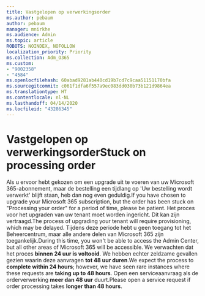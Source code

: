 ```yaml
---
title: Vastgelopen op verwerkingsorder
ms.author: pebaum
author: pebaum
manager: mnirkhe
ms.audience: Admin
ms.topic: article
ROBOTS: NOINDEX, NOFOLLOW
localization_priority: Priority
ms.collection: Adm_O365
ms.custom:
- "9002358"
- "4584"
ms.openlocfilehash: 60abad9281ab440cd19b7cd7c9caa51151170bfa
ms.sourcegitcommit: c061f1dfa6f557a9ec083dd030b73b121d9864ea
ms.translationtype: HT
ms.contentlocale: nl-NL
ms.lasthandoff: 04/14/2020
ms.locfileid: "43286345"
---
```

# <a name="stuck-on-processing-order"></a><span data-ttu-id="3da31-102">Vastgelopen op verwerkingsorder</span><span class="sxs-lookup"><span data-stu-id="3da31-102">Stuck on processing order</span></span>

<span data-ttu-id="3da31-103">Als u ervoor hebt gekozen om een upgrade uit te voeren van uw Microsoft 365-abonnement, maar de bestelling een tijdlang op 'Uw bestelling wordt verwerkt' blijft staan, heb dan nog even geduldig.</span><span class="sxs-lookup"><span data-stu-id="3da31-103">If you have chosen to upgrade your Microsoft 365 subscription, but the order has been stuck on "Processing your order" for a period of time, please be patient.</span></span> <span data-ttu-id="3da31-104">Het proces voor het upgraden van uw tenant moet worden ingericht. Dit kan zijn vertraagd.</span><span class="sxs-lookup"><span data-stu-id="3da31-104">The process of upgrading your tenant will require provisioning, which may be delayed.</span></span> <span data-ttu-id="3da31-105">Tijdens deze periode hebt u geen toegang tot het Beheercentrum, maar alle andere delen van Microsoft 365 zijn toegankelijk.</span><span class="sxs-lookup"><span data-stu-id="3da31-105">During this time, you won't be able to access the Admin Center, but all other areas of Microsoft 365 will be accessible.</span></span> <span data-ttu-id="3da31-106">We verwachten dat het proces **binnen 24 uur is voltooid**. We hebben echter zeldzame gevallen gezien waarin deze aanvragen **tot 48 uur duren**.</span><span class="sxs-lookup"><span data-stu-id="3da31-106">We expect the process to **complete within 24 hours**; however, we have seen rare instances where these requests are **taking up to 48 hours**.</span></span> <span data-ttu-id="3da31-107">Open een serviceaanvraag als de orderverwerking **meer dan 48 uur** duurt.</span><span class="sxs-lookup"><span data-stu-id="3da31-107">Please open a service request if order processing takes **longer than 48 hours**.</span></span>
